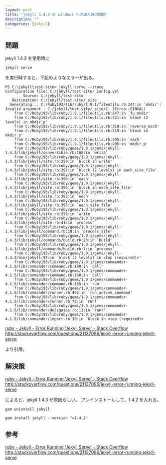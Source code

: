 ```yaml
---
layout: post
title: "jekyll 1.4.3 の windows への導入時の問題"
description: ""
categories: [jekyll]
---
```





## 問題

jekyll 1.4.3 を使用時に

    jekyll serve

を実行時すると、下記のようなエラーが出る。





 <!-- more -->





    PS C:\jekyll\test-site> jekyll serve --trace
    Configuration file: C:/jekyll/test-site/_config.yml
            Source: C:/jekyll/test-site
       Destination: C:/jekyll/test-site/_site
      Generating... C:/Ruby193/lib/ruby/1.9.1/fileutils.rb:247:in `mkdir': Invalid argument - C:/jekyll/test-site/_site/C: (Errno::EINVAL)
        from C:/Ruby193/lib/ruby/1.9.1/fileutils.rb:247:in `fu_mkdir'
        from C:/Ruby193/lib/ruby/1.9.1/fileutils.rb:221:in `block (2 levels) in mkdir_p'
        from C:/Ruby193/lib/ruby/1.9.1/fileutils.rb:219:in `reverse_each'
        from C:/Ruby193/lib/ruby/1.9.1/fileutils.rb:219:in `block in mkdir_p'
        from C:/Ruby193/lib/ruby/1.9.1/fileutils.rb:205:in `each'
        from C:/Ruby193/lib/ruby/1.9.1/fileutils.rb:205:in `mkdir_p'
        from C:/Ruby193/lib/ruby/gems/1.9.1/gems/jekyll-1.4.3/lib/jekyll/convertible.rb:168:in `write'
        from C:/Ruby193/lib/ruby/gems/1.9.1/gems/jekyll-1.4.3/lib/jekyll/site.rb:259:in `block in write'
        from C:/Ruby193/lib/ruby/gems/1.9.1/gems/jekyll-1.4.3/lib/jekyll/site.rb:397:in `block (2 levels) in each_site_file'
        from C:/Ruby193/lib/ruby/gems/1.9.1/gems/jekyll-1.4.3/lib/jekyll/site.rb:396:in `each'
        from C:/Ruby193/lib/ruby/gems/1.9.1/gems/jekyll-1.4.3/lib/jekyll/site.rb:396:in `block in each_site_file'
        from C:/Ruby193/lib/ruby/gems/1.9.1/gems/jekyll-1.4.3/lib/jekyll/site.rb:395:in `each'
        from C:/Ruby193/lib/ruby/gems/1.9.1/gems/jekyll-1.4.3/lib/jekyll/site.rb:395:in `each_site_file'
        from C:/Ruby193/lib/ruby/gems/1.9.1/gems/jekyll-1.4.3/lib/jekyll/site.rb:259:in `write'
        from C:/Ruby193/lib/ruby/gems/1.9.1/gems/jekyll-1.4.3/lib/jekyll/site.rb:41:in `process'
        from C:/Ruby193/lib/ruby/gems/1.9.1/gems/jekyll-1.4.3/lib/jekyll/command.rb:18:in `process_site'
        from C:/Ruby193/lib/ruby/gems/1.9.1/gems/jekyll-1.4.3/lib/jekyll/commands/build.rb:23:in `build'
        from C:/Ruby193/lib/ruby/gems/1.9.1/gems/jekyll-1.4.3/lib/jekyll/commands/build.rb:7:in `process'
        from C:/Ruby193/lib/ruby/gems/1.9.1/gems/jekyll-1.4.3/bin/jekyll:97:in `block (2 levels) in <top (required)>'
        from C:/Ruby193/lib/ruby/gems/1.9.1/gems/commander-4.1.5/lib/commander/command.rb:180:in `call'
        from C:/Ruby193/lib/ruby/gems/1.9.1/gems/commander-4.1.5/lib/commander/command.rb:180:in `call'
        from C:/Ruby193/lib/ruby/gems/1.9.1/gems/commander-4.1.5/lib/commander/command.rb:155:in `run'
        from C:/Ruby193/lib/ruby/gems/1.9.1/gems/commander-4.1.5/lib/commander/runner.rb:402:in `run_active_command'
        from C:/Ruby193/lib/ruby/gems/1.9.1/gems/commander-4.1.5/lib/commander/runner.rb:78:in `run!'
        from C:/Ruby193/lib/ruby/gems/1.9.1/gems/commander-4.1.5/lib/commander/delegates.rb:11:in `run!'
        from C:/Ruby193/lib/ruby/gems/1.9.1/gems/commander-4.1.5/lib/commander/import.rb:10:in `block in <top (required)>


[ruby - Jekyll - Error Running 'Jekyll Serve' - Stack Overflow](http://stackoverflow.com/questions/21137096/jekyll-error-running-jekyll-serve)  
http://stackoverflow.com/questions/21137096/jekyll-error-running-jekyll-serve

より引用。



## 解決策

[ruby - Jekyll - Error Running 'Jekyll Serve' - Stack Overflow](http://stackoverflow.com/questions/21137096/jekyll-error-running-jekyll-serve)  
http://stackoverflow.com/questions/21137096/jekyll-error-running-jekyll-serve

によると、jekyll 1.4.3 が原因らしい。
アンインストールして、1.4.2 を入れる。

    gem uninstall jekyll

    gem install jekyll --version "=1.4.2"





## 参考

[ruby - Jekyll - Error Running 'Jekyll Serve' - Stack Overflow](http://stackoverflow.com/questions/21137096/jekyll-error-running-jekyll-serve)  
http://stackoverflow.com/questions/21137096/jekyll-error-running-jekyll-serve
